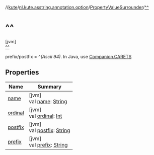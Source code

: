 //[kute](../../../../index.md)/[nl.kute.asstring.annotation.option](../../index.md)/[PropertyValueSurrounder](../index.md)/[^^](index.md)

# ^^

[jvm]\
[^^](index.md)

prefix/postfix = `^`*(Ascii 94)*. In Java, use [Companion.CARETS](../-companion/-c-a-r-e-t-s.md)

## Properties

| Name | Summary |
|---|---|
| [name](../../../nl.kute.hashing/-digest-method/-m-d5/index.md#-372974862%2FProperties%2F-1216412040) | [jvm]<br>val [name](../../../nl.kute.hashing/-digest-method/-m-d5/index.md#-372974862%2FProperties%2F-1216412040): [String](https://kotlinlang.org/api/latest/jvm/stdlib/kotlin/-string/index.html) |
| [ordinal](../../../nl.kute.hashing/-digest-method/-m-d5/index.md#-739389684%2FProperties%2F-1216412040) | [jvm]<br>val [ordinal](../../../nl.kute.hashing/-digest-method/-m-d5/index.md#-739389684%2FProperties%2F-1216412040): [Int](https://kotlinlang.org/api/latest/jvm/stdlib/kotlin/-int/index.html) |
| [postfix](../postfix.md) | [jvm]<br>val [postfix](../postfix.md): [String](https://kotlinlang.org/api/latest/jvm/stdlib/kotlin/-string/index.html) |
| [prefix](../prefix.md) | [jvm]<br>val [prefix](../prefix.md): [String](https://kotlinlang.org/api/latest/jvm/stdlib/kotlin/-string/index.html) |
